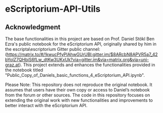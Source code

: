 # eScriptorium-API-Utils

## Acknowledgment
The base functionalities in this project are based on Prof. Daniel Stökl Ben Ezra's public notebook for the eScriptorium API, originally shared by him in the escripta\escriptorium Gitter public channel: (https://matrix.to/#/!kwucPfyPlAhwGUrUBl:gitter.im/$8ARcbN8APVR5a7_42bYolZ7QHbiS6fLw_dtKw3UKxUk?via=gitter.im&via=matrix.org&via=uni-graz.at). This project extends and enhances the functionalities provided in the notebook titled "Public_Copy_of_Daniels_basic_functions_4_eScriptorium_API.ipynb". 

Please Note: This repository does not reproduce the original notebook. It assumes that users have their own copy or access to Daniel’s notebook from the forum or other sources. The code in this repository focuses on extending the original work with new functionalities and improvements to better interact with the eScriptorium API.
